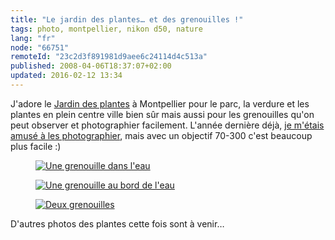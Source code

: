 ```yaml
---
title: "Le jardin des plantes… et des grenouilles !"
tags: photo, montpellier, nikon d50, nature
lang: "fr"
node: "66751"
remoteId: "23c2d3f891981d9aee6c24114d4c513a"
published: 2008-04-06T18:37:07+02:00
updated: 2016-02-12 13:34
---
```


J'adore le [Jardin des
plantes](http://www.umontpellier.fr/universite/patrimoine/jardin-des-plantes) à
Montpellier pour le parc, la verdure et les plantes en plein centre ville bien
sûr mais aussi pour les grenouilles qu'on peut observer et photographier
facilement. L'année dernière déjà, [je m'étais amusé à les
photographier](/post/mon-amie-la-grenouille), mais avec un objectif 70-300 c'est
beaucoup plus facile :)

<figure class="object-center"><a href="/images/une-grenouille-dans-l-eau.jpg"><img loading="lazy" src="/images/660x/une-grenouille-dans-l-eau.jpg" alt="Une grenouille dans l'eau">
</a></figure>

<figure class="object-center"><a href="/images/une-grenouille-au-bord-de-l-eau.jpg"><img loading="lazy" src="/images/660x/une-grenouille-au-bord-de-l-eau.jpg" alt="Une grenouille au bord de l'eau">
</a></figure>

<figure class="object-center"><a href="/images/deux-grenouilles.jpg"><img loading="lazy" src="/images/660x/deux-grenouilles.jpg" alt="Deux grenouilles">
</a></figure>


D'autres photos des plantes cette fois sont à venir…
